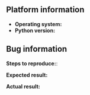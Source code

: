 <!---
If you're submitting a feature request, you can delete the template
(These are comments, these wont actually show in the preview)
-->
## Platform information
* **Operating system:** 
* **Python version:**

## Bug information
<!-- Short description of the bug -->


**Steps to reproduce:**: 

**Expected result:**

**Actual result:**


